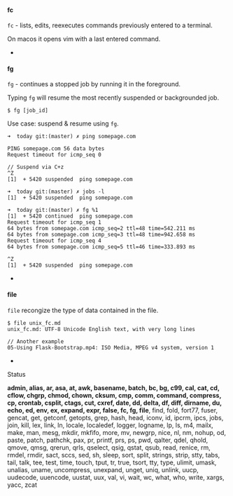 #### fc

`fc` - lists, edits, reexecutes commands previously entered to a terminal.

On macos it opens vim with a last entered command.

-

#### fg

`fg` - continues a stopped job by running it in the foreground.

Typing `fg` will resume the most recently suspended or backgrounded job.

```
$ fg [job_id]
```

Use case: suspend & resume using `fg`.

```
➜  today git:(master) ✗ ping somepage.com

PING somepage.com 56 data bytes
Request timeout for icmp_seq 0

// Suspend via C+z
^Z
[1]  + 5420 suspended  ping somepage.com

➜  today git:(master) ✗ jobs -l
[1]  + 5420 suspended  ping somepage.com

➜  today git:(master) ✗ fg %1
[1]  + 5420 continued  ping somepage.com
Request timeout for icmp_seq 1
64 bytes from somepage.com icmp_seq=2 ttl=48 time=542.211 ms
64 bytes from somepage.com icmp_seq=3 ttl=48 time=942.658 ms
Request timeout for icmp_seq 4
64 bytes from somepage.com icmp_seq=5 ttl=46 time=333.893 ms

^Z
[1]  + 5420 suspended  ping somepage.com
```

-

#### file

`file` recongize the type of data contained in the file.

```
$ file unix_fc.md
unix_fc.md: UTF-8 Unicode English text, with very long lines

// Another example
05-Using Flask-Bootstrap.mp4: ISO Media, MPEG v4 system, version 1
```

-

Status

**admin, alias, ar, asa, at, awk, basename, batch, bc, bg, c99, cal, cat, cd, cflow, chgrp, chmod, chown, cksum, cmp, comm, command, compress, cp, crontab, csplit, ctags, cut, cxref, date, dd, delta, df, diff, dirname, du, echo, ed, env, ex, expand, expr, false, fc, fg, file**, find, fold, fort77, fuser, gencat, get, getconf, getopts, grep, hash, head, iconv, id, ipcrm, ipcs, jobs, join, kill, lex, link, ln, locale, localedef, logger, logname, lp, ls, m4, mailx, make, man, mesg, mkdir, mkfifo, more, mv, newgrp, nice, nl, nm, nohup, od, paste, patch, pathchk, pax, pr, printf, prs, ps, pwd, qalter, qdel, qhold, qmove, qmsg, qrerun, qrls, qselect, qsig, qstat, qsub, read, renice, rm, rmdel, rmdir, sact, sccs, sed, sh, sleep, sort, split, strings, strip, stty, tabs, tail, talk, tee, test, time, touch, tput, tr, true, tsort, tty, type, ulimit, umask, unalias, uname, uncompress, unexpand, unget, uniq, unlink, uucp, uudecode, uuencode, uustat, uux, val, vi, wait, wc, what, who, write, xargs, yacc, zcat